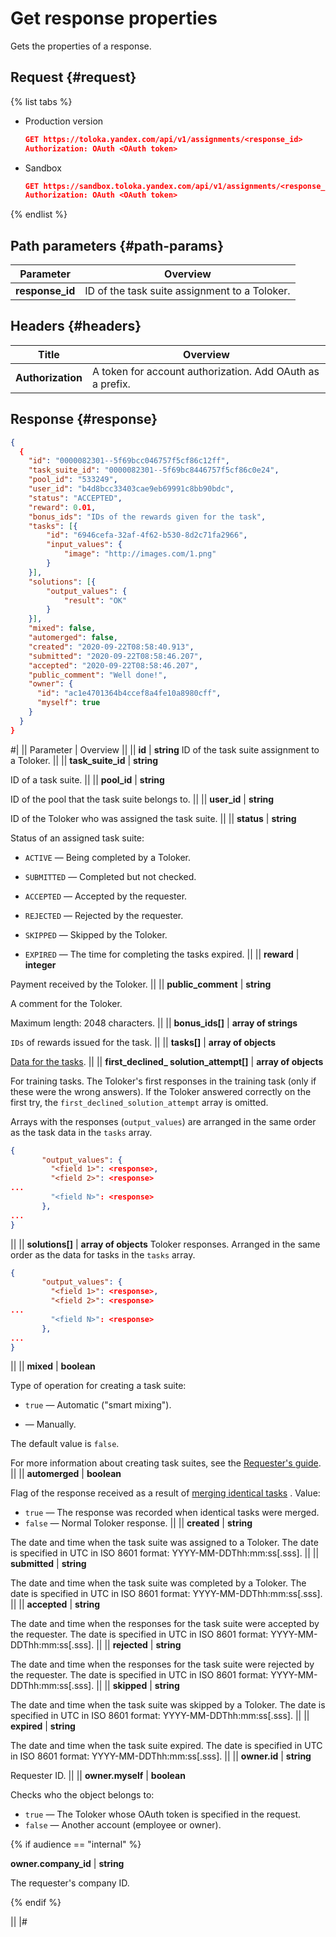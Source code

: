 # Get response properties

Gets the properties of a response.

## Request {#request}

{% list tabs %}

- Production version

    ```json
    GET https://toloka.yandex.com/api/v1/assignments/<response_id>
    Authorization: OAuth <OAuth token>
    ```

- Sandbox

    ```json
    GET https://sandbox.toloka.yandex.com/api/v1/assignments/<response_id>
    Authorization: OAuth <OAuth token>
    ```

{% endlist %}

## Path parameters {#path-params}

Parameter | Overview
----- | ----- 
**response_id** | ID of the task suite assignment to a Toloker.


## Headers {#headers}

Title | Overview
----- | ----- 
**Authorization** | A token for account authorization. Add OAuth as a prefix.


## Response {#response}

```json
{
  {
    "id": "0000082301--5f69bcc046757f5cf86c12ff",
    "task_suite_id": "0000082301--5f69bc8446757f5cf86c0e24",
    "pool_id": "533249",
    "user_id": "b4d8bcc33403cae9eb69991c8bb90bdc",
    "status": "ACCEPTED",
    "reward": 0.01,
    "bonus_ids": "IDs of the rewards given for the task",
    "tasks": [{
        "id": "6946cefa-32af-4f62-b530-8d2c71fa2966",
        "input_values": {
            "image": "http://images.com/1.png"
        }
    }],
    "solutions": [{
        "output_values": {
            "result": "OK"
        }
    }],
    "mixed": false,
    "automerged": false,
    "created": "2020-09-22T08:58:40.913",
    "submitted": "2020-09-22T08:58:46.207",
    "accepted": "2020-09-22T08:58:46.207",
    "public_comment": "Well done!",
    "owner": {
      "id": "ac1e4701364b4ccef8a4fe10a8980cff",
      "myself": true
    }
  }
}
```

#|
|| Parameter | Overview ||
|| **id** | **string**
ID of the task suite assignment to a Toloker. ||
|| **task_suite_id** | **string**

ID of a task suite. ||
|| **pool_id** | **string**

ID of the pool that the task suite belongs to. ||
|| **user_id** | **string**

ID of the Toloker who was assigned the task suite. ||
|| **status** | **string**

Status of an assigned task suite:

- `ACTIVE` — Being completed by a Toloker.
    
- `SUBMITTED` — Completed but not checked.
    
- `ACCEPTED` — Accepted by the requester.
    
- `REJECTED` — Rejected by the requester.
    
- `SKIPPED` — Skipped by the Toloker.
    
- `EXPIRED` — The time for completing the tasks expired. ||
|| **reward** | **integer**

Payment received by the Toloker. ||
|| **public_comment** | **string**

A comment for the Toloker.

Maximum length: 2048 characters. ||
|| **bonus_ids[]** | **array of strings**

`IDs` of rewards issued for the task. ||
|| **tasks[]** | **array of objects**

[Data for the tasks](task-suite.md). ||
|| **first_declined_ solution_attempt[]** | **array of objects**

For training tasks. The Toloker's first responses in the training task (only if these were the wrong answers). If the Toloker answered correctly on the first try, the `first_declined_solution_attempt` array is omitted.

Arrays with the responses (`output_values`) are arranged in the same order as the task data in the `tasks` array.
```json 
{
       "output_values": {
         "<field 1>": <response>,
         "<field 2>": <response>
...
         "<field N>": <response>
       },
...
} 
``` 
||
|| **solutions[]** | **array of objects**
Toloker responses. Arranged in the same order as the data for tasks in the `tasks` array.

```json 
{
       "output_values": {
         "<field 1>": <response>,
         "<field 2>": <response>
...
         "<field N>": <response>
       },
...
} 
``` 
||
|| **mixed** | **boolean**

Type of operation for creating a task suite:

- `true` — Automatic ("smart mixing").
    
- — Manually.
    

The default value is `false`.

For more information about creating task suites, see the [Requester's guide](https://toloka.ai/docs/guide/concepts/pool-main.html?lang=en). ||
|| **automerged** | **boolean**

Flag of the response received as a result of [ merging identical tasks](tasks.md#task-merge) . Value:

- `true` — The response was recorded when identical tasks were merged.
- `false` — Normal Toloker response. ||
|| **created** | **string**

The date and time when the task suite was assigned to a Toloker. The date is specified in UTC in ISO 8601 format: YYYY-MM-DDThh:mm:ss[.sss]. ||
|| **submitted** | **string**

The date and time when the task suite was completed by a Toloker. The date is specified in UTC in ISO 8601 format: YYYY-MM-DDThh:mm:ss[.sss]. ||
|| **accepted** | **string**

The date and time when the responses for the task suite were accepted by the requester. The date is specified in UTC in ISO 8601 format: YYYY-MM-DDThh:mm:ss[.sss]. ||
|| **rejected** | **string**

The date and time when the responses for the task suite were rejected by the requester. The date is specified in UTC in ISO 8601 format: YYYY-MM-DDThh:mm:ss[.sss]. ||
|| **skipped** | **string**

The date and time when the task suite was skipped by a Toloker. The date is specified in UTC in ISO 8601 format: YYYY-MM-DDThh:mm:ss[.sss]. ||
|| **expired** | **string**

The date and time when the task suite expired. The date is specified in UTC in ISO 8601 format: YYYY-MM-DDThh:mm:ss[.sss]. ||
|| **owner.id** | **string**

Requester ID. ||
|| **owner.myself** | **boolean**

Checks who the object belongs to:

- `true` — The Toloker whose OAuth token is specified in the request.
- `false` — Another account (employee or owner).

{% if audience == "internal" %}

**owner.company_id** | **string**

The requester's company ID.

{% endif %} 

||
|#

